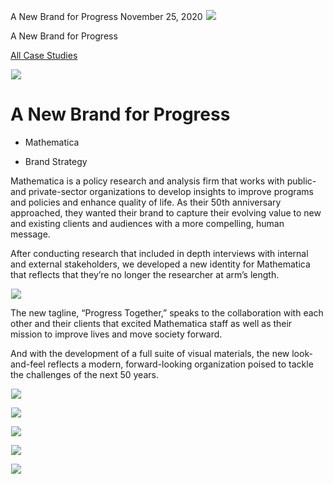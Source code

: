 



A New Brand for Progress
November 25, 2020
![](data:image/gif;base64,R0lGODlhAQABAAAAACH5BAEKAAEALAAAAAABAAEAAAICTAEAOw==)![](https://www.gmmb.com/wp-content/uploads/2020/11/Mathematica_P.jpg)



A New Brand for Progress






[All Case Studies](/case-studies/)













![](data:image/gif;base64,R0lGODlhAQABAAAAACH5BAEKAAEALAAAAAABAAEAAAICTAEAOw==)![](https://www.gmmb.com/wp-content/uploads/2020/11/Mathematica_P-468x534.jpg) 

















A New Brand for Progress
========================

 



* Mathematica













* Brand Strategy














Mathematica is a policy research and analysis firm that works with public-and private-sector organizations to develop insights to improve programs and policies and enhance quality of life. As their 50th anniversary approached, they wanted their brand to capture their evolving value to new and existing clients and audiences with a more compelling, human message. 

 

















After conducting research that included in depth interviews with internal and external stakeholders, we developed a new identity for Mathematica that reflects that they’re no longer the researcher at arm’s length. 

 











![](data:image/gif;base64,R0lGODlhAQABAAAAACH5BAEKAAEALAAAAAABAAEAAAICTAEAOw==)![](https://www.gmmb.com/wp-content/uploads/2020/11/Mathematica_Mockups_1920x1080_StyleGuide-1024x576.jpg) 






























The new tagline, “Progress Together,” speaks to the collaboration with each other and their clients that excited Mathematica staff as well as their mission to improve lives and move society forward. 

 

















And with the development of a full suite of visual materials, the new look-and-feel reflects a modern, forward-looking organization poised to tackle the challenges of the next 50 years.

 











![](data:image/gif;base64,R0lGODlhAQABAAAAACH5BAEKAAEALAAAAAABAAEAAAICTAEAOw==)![](https://www.gmmb.com/wp-content/uploads/2020/11/Mathematica_Mockups_1920x1080_Stationery-1441x810.jpg) 

















![](data:image/gif;base64,R0lGODlhAQABAAAAACH5BAEKAAEALAAAAAABAAEAAAICTAEAOw==)![](https://www.gmmb.com/wp-content/uploads/2020/11/Mathematica_Mockups_1920x1080_MarketingSheets-1.jpg) 

















![](data:image/gif;base64,R0lGODlhAQABAAAAACH5BAEKAAEALAAAAAABAAEAAAICTAEAOw==)![](https://www.gmmb.com/wp-content/uploads/2020/11/Mathematica_Mockups_1920x1080_Reports-1024x576.jpg) 











![](data:image/gif;base64,R0lGODlhAQABAAAAACH5BAEKAAEALAAAAAABAAEAAAICTAEAOw==)![](https://www.gmmb.com/wp-content/uploads/2020/11/Mathematica_Mockups_1920x1080_ENewsletters-1441x810.jpg) 

















![](data:image/gif;base64,R0lGODlhAQABAAAAACH5BAEKAAEALAAAAAABAAEAAAICTAEAOw==)![](https://www.gmmb.com/wp-content/uploads/2020/11/Mathematica_Mockups_1920x1080_TradeShow-1-1441x810.jpg) 

















